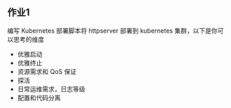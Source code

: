 <!--
 * @Author: zhangniannian
 * @Date: 2022-01-19 21:04:09
 * @LastEditors: zhangniannian
 * @LastEditTime: 2022-01-19 21:05:13
 * @Description: 请填写简介
-->

## 作业1  

编写 Kubernetes 部署脚本将 httpserver 部署到 kubernetes 集群，以下是你可以思考的维度  
- 优雅启动
- 优雅终止
- 资源需求和 QoS 保证
- 探活
- 日常运维需求，日志等级
- 配置和代码分离

